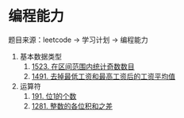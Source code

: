 # 编程能力

题目来源：leetcode → 学习计划 → 编程能力

1. 基本数据类型
   1. [1523. 在区间范围内统计奇数数目](./leetcode/editor/cn/CountOddNumbersInAnIntervalRange.java)
   2. [1491. 去掉最低工资和最高工资后的工资平均值](./leetcode/editor/cn/AverageSalaryExcludingTheMinimumAndMaximumSalary.java)
2. 运算符
   1. [191. 位1的个数](./leetcode/editor/cn/NumberOf1Bits.java)
   2. [1281. 整数的各位积和之差](./leetcode/editor/cn/SubtractTheProductAndSumOfDigitsOfAnInteger.java)

